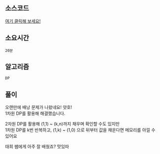 ## 소스코드
[여기 클릭해 보세요!](https://github.com/BE-Archive/Algorithm-Study/blob/main/wnso-kim/Week_38/BOJ_17845_수강_과목/BOJ_17845_수강_과목.java)

## 소요시간
`20분`

## 알고리즘
`DP`

## 풀이
오랜만에 배낭 문제가 나왔네요! 얏호!    
1차원 DP를 활용해 해결했습니다.   

2차원 DP를 활용해 (1,1) ~ (k,n)까지 채우며 확인할 수도 있지만   
1차원 DP를 k번 반복하고, (1,k) ~ (1,0) 으로 뒤부터 값을 채운다면 메모리를 아낄 수 있어요    

태희 쌤에게 아주 잘 배웠죠? 맛있따


